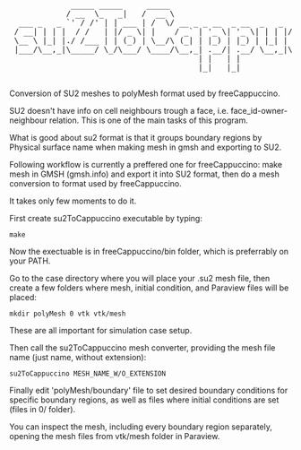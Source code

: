 <pre>
             _____ _____     _____                                  _             
            / __  \_   _|   /  __ \                                (_)            
  ___ _   _ `' / /' | | ___ | /  \/ __ _ _ __  _ __  _   _  ___ ___ _ _ __   ___  
 / __| | | |  / /   | |/ _ \| |    / _` | '_ \| '_ \| | | |/ __/ __| | '_ \ / _ \ 
 \__ \ |_| |./ /___ | | (_) | \__/\ (_| | |_) | |_) | |_| | (_| (__| | | | | (_) |
 |___/\__,_|\_____/ \_/\___/ \____/\__,_| .__/| .__/ \__,_|\___\___|_|_| |_|\___/ 
                                        | |   | |                                 
                                        |_|   |_|                                 `

</pre>

Conversion of SU2 meshes to polyMesh format used by freeCappuccino.

SU2 doesn't have info on cell neighbours trough a face, i.e. face_id-owner-neighbour relation. This is one of the main tasks of this program.

What is good about su2 format is that it groups boundary regions by Physical surface name when making mesh in gmsh and exporting to SU2.

Following workflow is currently a preffered one for freeCappuccino: make mesh in GMSH (gmsh.info) and export it into SU2 format, then do a mesh conversion to format used by freeCappuccino.

It takes only few moments to do it.

First create su2ToCappuccino executable by typing:

`make`

Now the exectuable is in freeCappuccino/bin folder, which is preferrably on your PATH.

Go to the case directory where you will place your .su2 mesh file, then
create a few folders where mesh, initial condition, and Paraview files will be placed:

`mkdir polyMesh 0 vtk vtk/mesh`

These are all important for simulation case setup.

Then call the su2ToCappuccino mesh converter, providing the mesh file name (just name, without extension):

`su2ToCappuccino MESH_NAME_W/O_EXTENSION`

Finally edit 'polyMesh/boundary' file to set desired boundary conditions for specific boundary regions, as well as
files where initial conditions are set (files in 0/ folder).

You can inspect the mesh, including every boundary region separately, opening the mesh files from vtk/mesh folder in Paraview.




